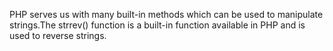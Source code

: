 PHP serves us with many built-in methods which can be used to manipulate strings.The strrev() function is a built-in function available in PHP and is used to reverse strings.
